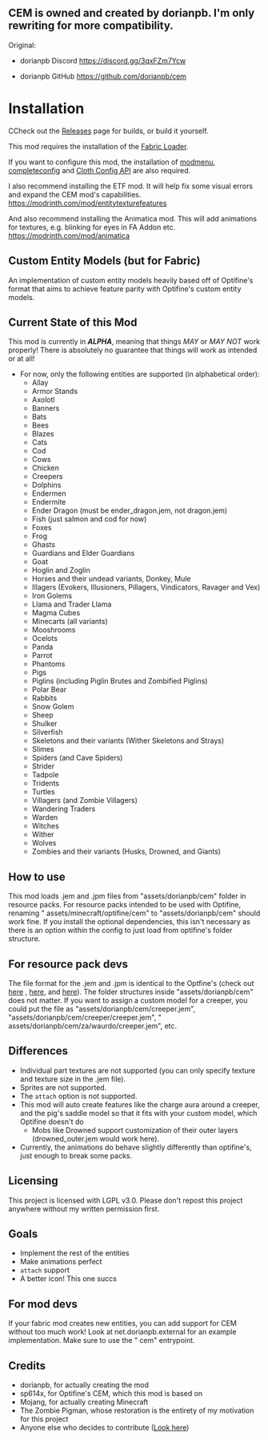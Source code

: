 ## CEM is owned and created by dorianpb. I'm only rewriting for more compatibility.

Original:

- dorianpb Discord https://discord.gg/3qxFZm7Ycw

- dorianpb GitHub https://github.com/dorianpb/cem

# Installation
CCheck out the [Releases](https://github.com/YoungSoulluoS/cemFork/releases) page for builds, or build it yourself.

This mod requires the installation of the [Fabric Loader](https://fabricmc.net/use/ "Fabric Loader"). 

If you want to configure this mod, the installation
of [modmenu](https://modrinth.com/mod/modmenu), [completeconfig](https://www.curseforge.com/minecraft/mc-mods/completeconfig "completeconfig")
and [Cloth Config API](https://www.curseforge.com/minecraft/mc-mods/cloth-config "cloth api")
are also required. 

I also recommend installing the ETF mod. It will help fix some visual errors and expand the CEM mod's capabilities. https://modrinth.com/mod/entitytexturefeatures

And also recommend installing the Animatica mod. This will add animations for textures, e.g. blinking for eyes in FA Addon etc. https://modrinth.com/mod/animatica

## Custom Entity Models (but for Fabric)

An implementation of custom entity models heavily based off of Optifine's format that aims to achieve feature parity with Optifine's custom entity models.

## Current State of this Mod

This mod is currently in ***ALPHA***, meaning that things *MAY* or *MAY NOT* work properly! There is absolutely no guarantee that things will work as intended or at all!

* For now, only the following entities are supported (in alphabetical order):
	* Allay
	* Armor Stands
	* Axolotl
	* Banners
	* Bats
	* Bees
	* Blazes
	* Cats
	* Cod
	* Cows
	* Chicken
	* Creepers
	* Dolphins
	* Endermen
	* Endermite
	* Ender Dragon (must be ender_dragon.jem, not dragon.jem)
	* Fish (just salmon and cod for now)
	* Foxes
	* Frog
	* Ghasts
	* Guardians and Elder Guardians
	* Goat
	* Hoglin and Zoglin
	* Horses and their undead variants, Donkey, Mule
	* Illagers (Evokers, Illusioners, Pillagers, Vindicators, Ravager and Vex)
	* Iron Golems
	* Llama and Trader Llama
	* Magma Cubes
	* Minecarts (all variants)
	* Mooshrooms
	* Ocelots
	* Panda
	* Parrot
	* Phantoms
	* Pigs
	* Piglins (including Piglin Brutes and Zombified Piglins)
	* Polar Bear
	* Rabbits
	* Snow Golem
	* Sheep
	* Shulker
	* Silverfish
	* Skeletons and their variants (Wither Skeletons and Strays)
	* Slimes
	* Spiders (and Cave Spiders)
	* Strider
	* Tadpole
	* Tridents
	* Turtles
	* Villagers (and Zombie Villagers)
	* Wandering Traders
	* Warden
	* Witches
	* Wither
	* Wolves
	* Zombies and their variants (Husks, Drowned, and Giants)

## How to use

This mod loads .jem and .jpm files from  "assets/dorianpb/cem" folder in resource packs. For resource packs intended to be used with Optifine, renaming "
assets/minecraft/optifine/cem" to "assets/dorianpb/cem" should work fine. If you install the optional dependencies, this isn't necessary as there is an option within the
config to just load from optifine's folder structure.

## For resource pack devs

The file format for the .jem and .jpm is identical to the Optfine's (check out [here](https://github.com/sp614x/optifine/blob/master/OptiFineDoc/doc/cem_model.txt ".jem")
, [here](https://github.com/sp614x/optifine/blob/master/OptiFineDoc/doc/cem_part.txt ".jpm"),
and [here](https://github.com/sp614x/optifine/blob/master/OptiFineDoc/doc/cem_animation.txt "animations")). The folder structures inside "assets/dorianpb/cem" does not matter.
If you want to assign a custom model for a creeper, you could put the file as "assets/dorianpb/cem/creeper.jem", "assets/dorianpb/cem/creeper/creeper.jem", "
assets/dorianpb/cem/za/waurdo/creeper.jem", etc.

## Differences

* Individual part textures are not supported (you can only specify texture and texture size in the .jem file).
* Sprites are not supported.
* The `attach` option is not supported.
* This mod will auto create features like the charge aura around a creeper, and the pig's saddle model so that it fits with your custom model, which Optifine doesn't do
	* Mobs like Drowned support customization of their outer layers (drowned_outer.jem would work here).
* Currently, the animations do behave slightly differently than optifine's, just enough to break some packs.

## Licensing

This project is licensed with LGPL v3.0. Please don't repost this project anywhere without my written permission first.

## Goals

* Implement the rest of the entities
* Make animations perfect
* `attach` support
* A better icon! This one succs

## For mod devs

If your fabric mod creates new entities, you can add support for CEM without too much work! Look at net.dorianpb.external for an example implementation. Make sure to use the "
cem" entrypoint.

## Credits

* dorianpb, for actually creating the mod
* sp614x, for Optifine's CEM, which this mod is based on
* Mojang, for actually creating Minecraft
* The Zombie Pigman, whose restoration is the entirety of my motivation for this project
* Anyone else who decides to contribute ([Look here](https://github.com/dorianpb/cem/graphs/contributors))
